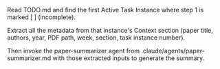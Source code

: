 Read TODO.md and find the first Active Task Instance where step 1 is marked [ ] (incomplete).

Extract all the metadata from that instance's Context section (paper title, authors, year, PDF path, week, section, task instance number).

Then invoke the paper-summarizer agent from .claude/agents/paper-summarizer.md with those extracted inputs to generate the summary.
